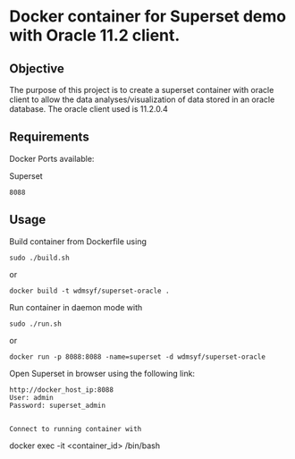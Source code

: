 # Docker container for Superset demo with Oracle 11.2 client.

Objective
------------
The purpose of this project is to create a superset container with oracle client to allow the data analyses/visualization of data stored in an oracle database. The oracle client used is 11.2.0.4

Requirements
------------
Docker
Ports available:

Superset
```
8088
```

Usage
-----

Build container from Dockerfile using

```
sudo ./build.sh
```

or

```
docker build -t wdmsyf/superset-oracle .
```

Run container in daemon mode with

```
sudo ./run.sh
```

or

```
docker run -p 8088:8088 -name=superset -d wdmsyf/superset-oracle
```

Open Superset in browser using the following link:
```
http://docker_host_ip:8088
User: admin
Password: superset_admin
```

```

Connect to running container with
```
docker exec -it <container_id> /bin/bash
```
